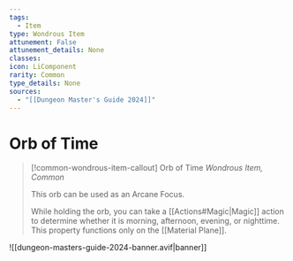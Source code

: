 ```yaml
---
tags:
  - Item
type: Wondrous Item
attunement: False
attunement_details: None
classes:
icon: LiComponent
rarity: Common
type_details: None
sources: 
  - "[[Dungeon Master's Guide 2024]]"
---
```

# Orb of Time
>[!common-wondrous-item-callout] Orb of Time
>_Wondrous Item, Common_
>
>This orb can be used as an Arcane Focus.
>
>While holding the orb, you can take a [[Actions#Magic\|Magic]] action to determine whether it is morning, afternoon, evening, or nighttime. This property functions only on the [[Material Plane]].
>
>


![[dungeon-masters-guide-2024-banner.avif|banner]]